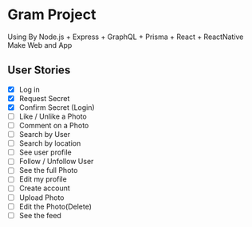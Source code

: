 # Gram Project

Using By Node.js + Express + GraphQL + Prisma + React + ReactNative Make Web and App

## User Stories

- [x] Log in
- [x] Request Secret
- [x] Confirm Secret (Login)
- [ ] Like / Unlike a Photo
- [ ] Comment on a Photo
- [ ] Search by User
- [ ] Search by location
- [ ] See user profile
- [ ] Follow / Unfollow User
- [ ] See the full Photo
- [ ] Edit my profile
- [ ] Create account
- [ ] Upload Photo
- [ ] Edit the Photo(Delete)
- [ ] See the feed